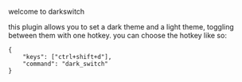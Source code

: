 welcome to darkswitch

this plugin allows you to set a dark theme and a light theme, toggling between them with one hotkey. you can choose the hotkey like so:

    {
        "keys": ["ctrl+shift+d"],
        "command": "dark_switch"
    }
